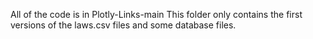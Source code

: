 All of the code is in Plotly-Links-main
This folder only contains the first versions of the laws.csv files and some database files.
